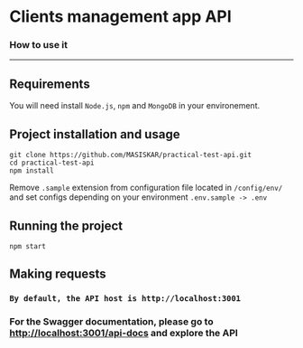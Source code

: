 # Clients management app API

### How to use it

---

## Requirements

You will need install `Node.js`, `npm` and `MongoDB` in your environement.

## Project installation and usage

    git clone https://github.com/MASISKAR/practical-test-api.git
    cd practical-test-api
    npm install

Remove `.sample` extension from configuration file located in `/config/env/` and set configs depending on your environment
`.env.sample -> .env`

## Running the project

    npm start

## Making requests

### `By default, the API host is http://localhost:3001`

### For the Swagger documentation, please go to [http://localhost:3001/api-docs](http://localhost:3001/api-docs) and explore the API
